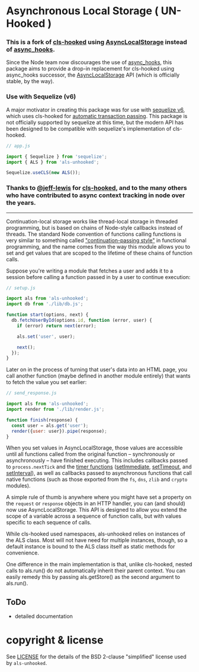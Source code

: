 
# Asynchronous Local Storage ( UN-Hooked )

### This is a fork of [cls-hooked](https://github.com/jeff-lewis/cls-hooked) using [AsyncLocalStorage](https://nodejs.org/api/async_context.html#class-asynclocalstorage) instead of [async_hooks](https://github.com/nodejs/node/blob/master/doc/api/async_hooks.md).

Since the Node team now discourages the use of [async_hooks](https://github.com/nodejs/node/blob/master/doc/api/async_hooks.md),
this package aims to provide a drop-in replacement for cls-hooked using async_hooks successor,
the [AsyncLocalStorage](https://nodejs.org/api/async_context.html#class-asynclocalstorage) API
(which is officially stable, by the way).

### Use with Sequelize (v6)
A major motivator in creating this package was for use with [sequelize v6](https://github.com/sequelize/sequelize/tree/v6),
which uses cls-hooked for [automatic transaction passing](https://sequelize.org/docs/v6/other-topics/transactions/#automatically-pass-transactions-to-all-queries).
This package is not officially supported by sequelize at this time, but the modern API
has been designed to be compatible with sequelize's implementation of cls-hooked.

```javascript
// app.js

import { Sequelize } from 'sequelize';
import { ALS } from 'als-unhooked';

Sequelize.useCLS(new ALS());
```

### Thanks to [@jeff-lewis](https://github.com/jeff-lewis) for [cls-hooked](https://github.com/jeff-lewis/cls-hooked), and to the many others who have contributed to async context tracking in node over the years.

---
Continuation-local storage works like thread-local storage in threaded
programming, but is based on chains of Node-style callbacks instead of threads.
The standard Node convention of functions calling functions is very similar to
something called ["continuation-passing style"][cps] in functional programming,
and the name comes from the way this module allows you to set and get values
that are scoped to the lifetime of these chains of function calls.

Suppose you're writing a module that fetches a user and adds it to a session
before calling a function passed in by a user to continue execution:

```javascript
// setup.js

import als from 'als-unhooked';
import db from './lib/db.js';

function start(options, next) {
  db.fetchUserById(options.id, function (error, user) {
    if (error) return next(error);

    als.set('user', user);

    next();
  });
}
```

Later on in the process of turning that user's data into an HTML page, you call
another function (maybe defined in another module entirely) that wants to fetch
the value you set earlier:

```javascript
// send_response.js

import als from 'als-unhooked';
import render from './lib/render.js';

function finish(response) {
  const user = als.get('user');
  render({user: user}).pipe(response);
}
```

When you set values in AsyncLocalStorage, those values are accessible
until all functions called from the original function – synchronously or
asynchronously – have finished executing. This includes callbacks passed to
`process.nextTick` and the [timer functions][] ([setImmediate][],
[setTimeout][], and [setInterval][]), as well as callbacks passed to
asynchronous functions that call native functions (such as those exported from
the `fs`, `dns`, `zlib` and `crypto` modules).

A simple rule of thumb is anywhere where you might have set a property on the
`request` or `response` objects in an HTTP handler, you can (and should) now
use AsyncLocalStorage. This API is designed to allow you extend the
scope of a variable across a sequence of function calls, but with values
specific to each sequence of calls.

While cls-hooked used namespaces, als-unhooked relies on instances of the ALS
class. Most will not have need for multiple instances, though, so a default
instance is bound to the ALS class itself as static methods for convenience.

One difference in the main implementation is that, unlike cls-hooked, nested
calls to als.run() do not automatically inherit their parent context. You can
easily remedy this by passing als.getStore() as the second argument to als.run().

## ToDo
 - detailed documentation

# copyright & license

See [LICENSE](https://github.com/zxanderh/als-unhooked/blob/main/LICENSE)
for the details of the BSD 2-clause "simplified" license used by `als-unhooked`.

[timer functions]: https://nodejs.org/api/timers.html
[setImmediate]:    https://nodejs.org/api/timers.html#timers_setimmediate_callback_arg
[setTimeout]:      https://nodejs.org/api/timers.html#timers_settimeout_callback_delay_arg
[setInterval]:     https://nodejs.org/api/timers.html#timers_setinterval_callback_delay_arg
[cps]:             http://en.wikipedia.org/wiki/Continuation-passing_style
